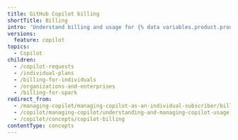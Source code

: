 ```yaml
---
title: GitHub Copilot billing
shortTitle: Billing
intro: 'Understand billing and usage for {% data variables.product.prodname_copilot %}.'
versions:
  feature: copilot
topics:
  - Copilot
children:
  - /copilot-requests
  - /individual-plans
  - /billing-for-individuals
  - /organizations-and-enterprises
  - /billing-for-spark
redirect_from:
  - /managing-copilot/managing-copilot-as-an-individual-subscriber/billing-and-payments
  - /copilot/managing-copilot/understanding-and-managing-copilot-usage
  - /copilot/concepts/copilot-billing
contentType: concepts
---
```


